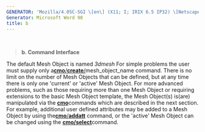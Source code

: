 ```yaml
---
GENERATOR: 'Mozilla/4.05C-SGI \[en\] (X11; I; IRIX 6.5 IP32) \[Netscape\]'
Generator: Microsoft Word 98
title: b
---
```


 

> **b. Command Interface**

The default Mesh Object is named *3dmesh* For simple problems the user
must supply only
a[**cmo**/**create**/](cmo_create.md)mesh\_object\_name command. There
is no limit on the number of Mesh Objects that can be defined, but at
any time there is only one 'current' or 'active' Mesh Object. For more
advanced problems, such as those requiring more than one Mesh Object or
requiring extensions to the basic Mesh Object template, the Mesh
Object(s) is(are) manipulated via the [**cmo**](CMO2.md)commands which
are described in the next section. For example, additional user defined
attributes may be added to a Mesh Object by using
the[**cmo**/**addatt**](cmo_addatt.md) command, or the 'active' Mesh
Object can be changed using the
[**cmo/select**](cmo_select.md)command.
